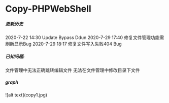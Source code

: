 # Copy-PHPWebShell

<h5>更新历史</h5>
2020-7-22 14:30 Update Bypass Ddun  
2020-7-29 17:40 修复文件管理功能需刷新显示Bug  
2020-7-29 18:17 修复文件写入失败404 Bug



<h5>已知问题:</h5>
文件管理中无法正确跳转编辑文件 无法在文件管理中修改目录下文件


<h5>graph</h5>
![alt text](copy1.jpg)
